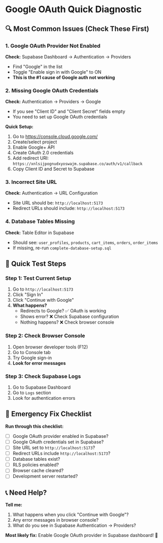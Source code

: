 # Google OAuth Quick Diagnostic

## 🔍 **Most Common Issues (Check These First)**

### **1. Google OAuth Provider Not Enabled**
**Check:** Supabase Dashboard → Authentication → Providers
- Find "Google" in the list
- Toggle "Enable sign in with Google" to ON
- **This is the #1 cause of Google auth not working**

### **2. Missing Google OAuth Credentials**
**Check:** Authentication → Providers → Google
- If you see "Client ID" and "Client Secret" fields empty
- You need to set up Google OAuth credentials

**Quick Setup:**
1. Go to https://console.cloud.google.com/
2. Create/select project
3. Enable Google+ API
4. Create OAuth 2.0 credentials
5. Add redirect URI: `https://xnlsijpognudxyoswajm.supabase.co/auth/v1/callback`
6. Copy Client ID and Secret to Supabase

### **3. Incorrect Site URL**
**Check:** Authentication → URL Configuration
- Site URL should be: `http://localhost:5173`
- Redirect URLs should include: `http://localhost:5173`

### **4. Database Tables Missing**
**Check:** Table Editor in Supabase
- Should see: `user_profiles`, `products`, `cart_items`, `orders`, `order_items`
- If missing, re-run `complete-database-setup.sql`

## 🚀 **Quick Test Steps**

### **Step 1: Test Current Setup**
1. Go to `http://localhost:5173`
2. Click "Sign In"
3. Click "Continue with Google"
4. **What happens?**
   - Redirects to Google? ✅ OAuth is working
   - Shows error? ❌ Check Supabase configuration
   - Nothing happens? ❌ Check browser console

### **Step 2: Check Browser Console**
1. Open browser developer tools (F12)
2. Go to Console tab
3. Try Google sign-in
4. **Look for error messages**

### **Step 3: Check Supabase Logs**
1. Go to Supabase Dashboard
2. Go to `Logs` section
3. Look for authentication errors

## 🔧 **Emergency Fix Checklist**

**Run through this checklist:**

- [ ] Google OAuth provider enabled in Supabase?
- [ ] Google OAuth credentials set in Supabase?
- [ ] Site URL set to `http://localhost:5173`?
- [ ] Redirect URLs include `http://localhost:5173`?
- [ ] Database tables exist?
- [ ] RLS policies enabled?
- [ ] Browser cache cleared?
- [ ] Development server restarted?

## 📞 **Need Help?**

**Tell me:**
1. What happens when you click "Continue with Google"?
2. Any error messages in browser console?
3. What do you see in Supabase Authentication → Providers?

**Most likely fix:** Enable Google OAuth provider in Supabase dashboard! 🎯
